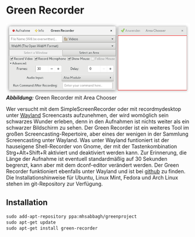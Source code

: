 # Green Recorder

![Green Recorder](images/greenrecorder_areachooser.png)    
***Abbildung:*** Green Recorder mit Area Chooser

Wer versucht mit dem SimpleScreenRecorder oder mit recordmydesktop unter [Wayland](https://de.wikipedia.org/wiki/Wayland_(Anzeige-Server) "WP:Wayland") Screencasts aufzunehmen, 
der wird womöglich sein schwarzes Wunder erleben, denn in den Aufnahmen ist nichts weiter als ein schwarzer Bildschirm zu sehen.
Der Green Recorder ist ein weiteres Tool im großen Screencasting-Repertoire, aber eines der wenigen in der Sammlung
Screencasting unter Wayland. Was unter Wayland funtioniert ist der hauseigene Shell-Recorder von Gnome, der mit der
Tastenkombination Strg+Alt+Shift+R aktiviert und deaktiviert werden kann. 
Zur Erinnerung, die Länge der Aufnahme ist eventuell standardmäßig auf 30 Sekunden begrenzt,
kann aber mit dem dconf-editor verändert werden.
Der Green Recorder funktioniert ebenfalls unter Wayland und ist bei [github](https://github.com/green-project/green-recorder) zu finden. Die Installationshinweise für Ubuntu, Linux Mint, Fedora und Arch Linux stehen im git-Repository zur Verfügung.

## Installation

```
sudo add-apt-repository ppa:mhsabbagh/greenproject
sudo apt-get update
sudo apt-get install green-recorder
```

